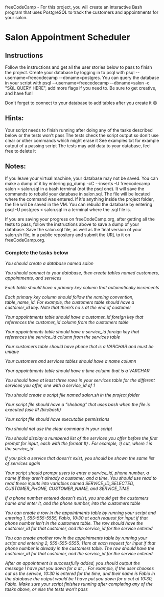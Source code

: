 freeCodeCamp - For this project, you will create an interactive Bash program that uses PostgreSQL to track the customers and appointments for your salon.

# Salon Appointment Scheduler

## Instructions
Follow the instructions and get all the user stories below to pass to finish the project. Create your database by logging in to psql with psql --username=freecodecamp --dbname=postgres. You can query the database in your script with psql --username=freecodecamp --dbname=salon -c "SQL QUERY HERE", add more flags if you need to. Be sure to get creative, and have fun!

Don't forget to connect to your database to add tables after you create it 😄

## Hints:

Your script needs to finish running after doing any of the tasks described below or the tests won't pass
The tests check the script output so don't use clear or other commands which might erase it
See examples.txt for example output of a passing script
The tests may add data to your database, feel free to delete it

## Notes:
If you leave your virtual machine, your database may not be saved. You can make a dump of it by entering pg_dump -cC --inserts -U freecodecamp salon > salon.sql in a bash terminal (not the psql one). It will save the commands to rebuild your database in salon.sql. The file will be located where the command was entered. If it's anything inside the project folder, the file will be saved in the VM. You can rebuild the database by entering psql -U postgres < salon.sql in a terminal where the .sql file is.

If you are saving your progress on freeCodeCamp.org, after getting all the tests to pass, follow the instructions above to save a dump of your database. Save the salon.sql file, as well as the final version of your salon.sh file, in a public repository and submit the URL to it on freeCodeCamp.org.

### Complete the tasks below

*You should create a database named salon*

*You should connect to your database, then create tables named customers, appointments, and services*

*Each table should have a primary key column that automatically increments*

*Each primary key column should follow the naming convention, table_name_id. For example, the customers table should have a customer_id key. Note that there’s no s at the end of customer*

*Your appointments table should have a customer_id foreign key that references the customer_id column from the customers table*

*Your appointments table should have a service_id foreign key that references the service_id column from the services table*

*Your customers table should have phone that is a VARCHAR and must be unique*

*Your customers and services tables should have a name column*

*Your appointments table should have a time column that is a VARCHAR*

*You should have at least three rows in your services table for the different services you offer, one with a service_id of 1*

*You should create a script file named salon.sh in the project folder*

*Your script file should have a “shebang” that uses bash when the file is executed (use #! /bin/bash)*

*Your script file should have executable permissions*

*You should not use the clear command in your script*

*You should display a numbered list of the services you offer before the first prompt for input, each with the format #) <service>. For example, 1) cut, where 1 is the service_id*

*If you pick a service that doesn't exist, you should be shown the same list of services again*

*Your script should prompt users to enter a service_id, phone number, a name if they aren’t already a customer, and a time. You should use read to read these inputs into variables named SERVICE_ID_SELECTED, CUSTOMER_PHONE, CUSTOMER_NAME, and SERVICE_TIME*

*If a phone number entered doesn’t exist, you should get the customers name and enter it, and the phone number, into the customers table*

*You can create a row in the appointments table by running your script and entering 1, 555-555-5555, Fabio, 10:30 at each request for input if that phone number isn’t in the customers table. The row should have the customer_id for that customer, and the service_id for the service entered*

*You can create another row in the appointments table by running your script and entering 2, 555-555-5555, 11am at each request for input if that phone number is already in the customers table. The row should have the customer_id for that customer, and the service_id for the service entered*

*After an appointment is successfully added, you should output the message I have put you down for a <service> at <time>, <name>. For example, if the user chooses cut as the service, 10:30 is entered for the time, and their name is Fabio in the database the output would be I have put you down for a cut at 10:30, Fabio. Make sure your script finishes running after completing any of the tasks above, or else the tests won't pass*
